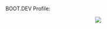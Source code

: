 BOOT.DEV Profile:

<p align="center">
  <img src="https://api.boot.dev/v1/users/public/5f5b8811-5e83-4744-833a-f1dcea42576d/thumbnail" >
</p>
